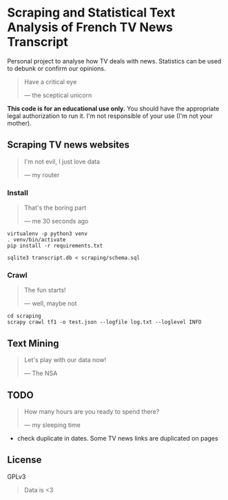 # Scraping and Statistical Text Analysis of French TV News Transcript

Personal project to analyse how TV deals with news. Statistics can be used to debunk or confirm our opinions.

> Have a critical eye
> 
> — the sceptical unicorn 

**This code is for an educational use only.** You should have the appropriate legal authorization to run it. I'm not responsible of your use (I'm not your mother).

## Scraping TV news websites

> I'm not evil, I just love data
> 
> — my router

### Install

> That's the boring part
> 
> — me 30 seconds ago

```
virtualenv -p python3 venv
. venv/bin/activate
pip install -r requirements.txt

sqlite3 transcript.db < scraping/schema.sql
```

### Crawl

> The fun starts!
> 
> — well, maybe not

```
cd scraping
scrapy crawl tf1 -o test.json --logfile log.txt --loglevel INFO
```

## Text Mining

> Let's play with our data now!
> 
> — The NSA

## TODO

> How many hours are you ready to spend there?
> 
> — my sleeping time

* check duplicate in dates. Some TV news links are duplicated on pages

## License

GPLv3

> Data is <3 